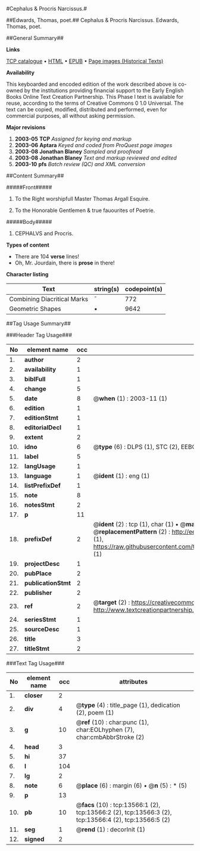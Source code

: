 #Cephalus & Procris Narcissus.#

##Edwards, Thomas, poet.##
Cephalus & Procris Narcissus.
Edwards, Thomas, poet.

##General Summary##

**Links**

[TCP catalogue](http://www.ota.ox.ac.uk/tcp/)  • 
[HTML](http://tei.it.ox.ac.uk/tcp/Texts-HTML/free/A21/A21170.html)  • 
[EPUB](http://tei.it.ox.ac.uk/tcp/Texts-EPUB/free/A21/A21170.epub) • 
[Page images (Historical Texts)](https://data.historicaltexts.jisc.ac.uk/view?pubId=eebo-99848471e&pageId=eebo-99848471e-13566-1)

**Availability**

This keyboarded and encoded edition of the
	       work described above is co-owned by the institutions
	       providing financial support to the Early English Books
	       Online Text Creation Partnership. This Phase I text is
	       available for reuse, according to the terms of Creative
	       Commons 0 1.0 Universal. The text can be copied,
	       modified, distributed and performed, even for
	       commercial purposes, all without asking permission.

**Major revisions**

1. __2003-05__ __TCP__ *Assigned for keying and markup*
1. __2003-06__ __Aptara__ *Keyed and coded from ProQuest page images*
1. __2003-08__ __Jonathan Blaney__ *Sampled and proofread*
1. __2003-08__ __Jonathan Blaney__ *Text and markup reviewed and edited*
1. __2003-10__ __pfs__ *Batch review (QC) and XML conversion*

##Content Summary##

#####Front#####

1. To the Right worshipfull Master
Thomas Argall Esquire.

1. To the Honorable Gentlemen & true
fauourites of Poetrie.

#####Body#####

1. CEPHALVS
and Procris.

**Types of content**

  * There are 104 **verse** lines!
  * Oh, Mr. Jourdain, there is **prose** in there!

**Character listing**


|Text|string(s)|codepoint(s)|
|---|---|---|
|Combining             Diacritical Marks|̄|772|
|Geometric Shapes|▪|9642|

##Tag Usage Summary##

###Header Tag Usage###

|No|element name|occ|attributes|
|---|---|---|---|
|1.|__author__|2||
|2.|__availability__|1||
|3.|__biblFull__|1||
|4.|__change__|5||
|5.|__date__|8| @__when__ (1) : 2003-11 (1)|
|6.|__edition__|1||
|7.|__editionStmt__|1||
|8.|__editorialDecl__|1||
|9.|__extent__|2||
|10.|__idno__|6| @__type__ (6) : DLPS (1), STC (2), EEBO-CITATION (1), PROQUEST (1), VID (1)|
|11.|__label__|5||
|12.|__langUsage__|1||
|13.|__language__|1| @__ident__ (1) : eng (1)|
|14.|__listPrefixDef__|1||
|15.|__note__|8||
|16.|__notesStmt__|2||
|17.|__p__|11||
|18.|__prefixDef__|2| @__ident__ (2) : tcp (1), char (1)  •  @__matchPattern__ (2) : ([0-9\-]+):([0-9IVX]+) (1), (.+) (1)  •  @__replacementPattern__ (2) : http://eebo.chadwyck.com/downloadtiff?vid=$1&page=$2 (1), https://raw.githubusercontent.com/textcreationpartnership/Texts/master/tcpchars.xml#$1 (1)|
|19.|__projectDesc__|1||
|20.|__pubPlace__|2||
|21.|__publicationStmt__|2||
|22.|__publisher__|2||
|23.|__ref__|2| @__target__ (2) : https://creativecommons.org/publicdomain/zero/1.0/ (1), http://www.textcreationpartnership.org/docs/. (1)|
|24.|__seriesStmt__|1||
|25.|__sourceDesc__|1||
|26.|__title__|3||
|27.|__titleStmt__|2||


###Text Tag Usage###

|No|element name|occ|attributes|
|---|---|---|---|
|1.|__closer__|2||
|2.|__div__|4| @__type__ (4) : title_page (1), dedication (2), poem (1)|
|3.|__g__|10| @__ref__ (10) : char:punc (1), char:EOLhyphen (7), char:cmbAbbrStroke (2)|
|4.|__head__|3||
|5.|__hi__|37||
|6.|__l__|104||
|7.|__lg__|2||
|8.|__note__|6| @__place__ (6) : margin (6)  •  @__n__ (5) : * (5)|
|9.|__p__|13||
|10.|__pb__|10| @__facs__ (10) : tcp:13566:1 (2), tcp:13566:2 (2), tcp:13566:3 (2), tcp:13566:4 (2), tcp:13566:5 (2)|
|11.|__seg__|1| @__rend__ (1) : decorInit (1)|
|12.|__signed__|2||
